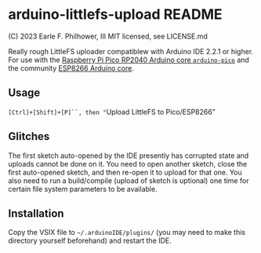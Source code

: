 # arduino-littlefs-upload README
(C) 2023 Earle F. Philhower, III
MIT licensed, see LICENSE.md

Really rough LittleFS uploader compatiblew with Arduino IDE 2.2.1 or higher.
For use with the [Raspberry Pi Pico RP2040 Arduino core `arduino-pico`](https://github.com/earlephilhower/arduino-pico) and the community [ESP8266 Arduino core](https://github.com/esp8266/Arduino).

## Usage

`[Ctrl]+[Shift]+[P]``, then "`Upload LittleFS to Pico/ESP8266"

## Glitches

The first sketch auto-opened by the IDE presently has corrupted state and uploads cannot be done on it.
You need to open another sketch, close the first auto-opened sketch, and then re-open it to upload for that one.
You also need to run a build/compile (upload of sketch is uptional) one time for certain file system parameters to be available.

## Installation

Copy the VSIX file to `~/.arduinoIDE/plugins/` (you may need to make this directory yourself beforehand) and restart the IDE.
